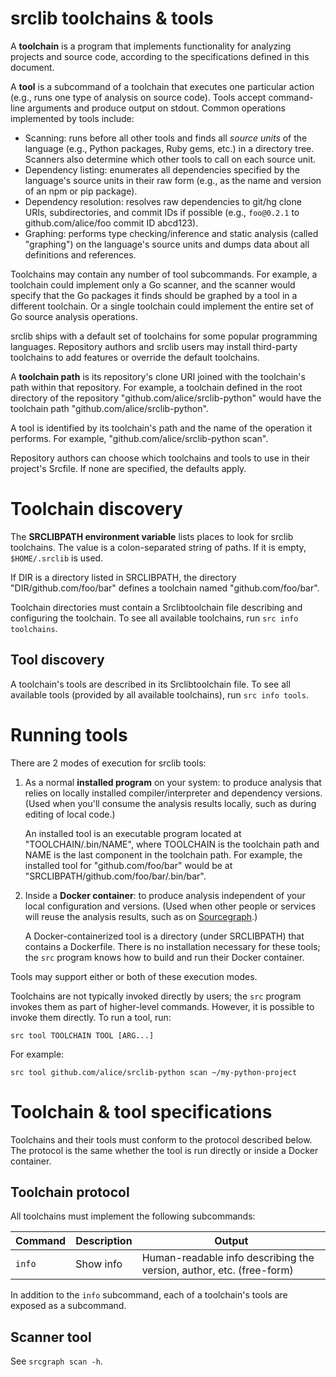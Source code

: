 # srclib toolchains & tools

A **toolchain** is a program that implements functionality for analyzing
projects and source code, according to the specifications defined in this
document.

A **tool** is a subcommand of a toolchain that executes one particular action
(e.g., runs one type of analysis on source code). Tools accept command-line
arguments and produce output on stdout. Common operations implemented by tools
include:

* Scanning: runs before all other tools and finds all *source units* of the
  language (e.g., Python packages, Ruby gems, etc.) in a directory tree.
  Scanners also determine which other tools to call on each source unit.
* Dependency listing: enumerates all dependencies specified by the language's
  source units in their raw form (e.g., as the name and version of an npm or pip
  package).
* Dependency resolution: resolves raw dependencies to git/hg clone URIs,
  subdirectories, and commit IDs if possible (e.g., `foo@0.2.1` to
  github.com/alice/foo commit ID abcd123).
* Graphing: performs type checking/inference and static analysis (called
  "graphing") on the language's source units and dumps data about all
  definitions and references.

Toolchains may contain any number of tool subcommands. For example, a toolchain
could implement only a Go scanner, and the scanner would specify that the Go
packages it finds should be graphed by a tool in a different toolchain. Or a
single toolchain could implement the entire set of Go source analysis
operations.

srclib ships with a default set of toolchains for some popular programming languages.
Repository authors and srclib users may install third-party toolchains to add
features or override the default toolchains.

A **toolchain path** is its repository's clone URI joined with the toolchain's
path within that repository. For example, a toolchain defined in the root
directory of the repository "github.com/alice/srclib-python" would have the
toolchain path "github.com/alice/srclib-python".

A tool is identified by its toolchain's path and the name of the operation it
performs. For example, "github.com/alice/srclib-python scan".

Repository authors can choose which toolchains and tools to use in their
project's Srcfile. If none are specified, the defaults apply.


# Toolchain discovery

The **SRCLIBPATH environment variable** lists places to look for srclib toolchains.
The value is a colon-separated string of paths. If it is empty, `$HOME/.srclib`
is used.

If DIR is a directory listed in SRCLIBPATH, the directory
"DIR/github.com/foo/bar" defines a toolchain named "github.com/foo/bar".

Toolchain directories must contain a Srclibtoolchain file describing and configuring the
toolchain. To see all available toolchains, run `src info toolchains`.

## Tool discovery

A toolchain's tools are described in its Srclibtoolchain file. To see all
available tools (provided by all available toolchains), run `src info tools`.


# Running tools

There are 2 modes of execution for srclib tools:

1. As a normal **installed program** on your system: to produce analysis
   that relies on locally installed compiler/interpreter and dependency
   versions. (Used when you'll consume the analysis results locally, such as
   during editing of local code.)
   
   An installed tool is an executable program located at "TOOLCHAIN/.bin/NAME",
   where TOOLCHAIN is the toolchain path and NAME is the last component in the
   toolchain path. For example, the installed tool for "github.com/foo/bar"
   would be at "SRCLIBPATH/github.com/foo/bar/.bin/bar".

1. Inside a **Docker container**: to produce analysis independent of your local
   configuration and versions. (Used when other people or services will reuse
   the analysis results, such as on [Sourcegraph](https://sourcegraph.com).)
   
   A Docker-containerized tool is a directory (under SRCLIBPATH) that contains a
   Dockerfile. There is no installation necessary for these tools; the `src`
   program knows how to build and run their Docker container.
   
Tools may support either or both of these execution modes.

Toolchains are not typically invoked directly by users; the `src` program invokes
them as part of higher-level commands. However, it is possible to invoke them
directly. To run a tool, run:

```
src tool TOOLCHAIN TOOL [ARG...]
```

For example:

```
src tool github.com/alice/srclib-python scan ~/my-python-project
```


# Toolchain & tool specifications

Toolchains and their tools must conform to the protocol described below. The
protocol is the same whether the tool is run directly or inside a Docker
container.

## Toolchain protocol

All toolchains must implement the following subcommands:

| Command           | Description  | Output                                                               |
| ----------------- | ------------ | -------------------------------------------------------------------- |
| `info`            | Show info    | Human-readable info describing the version, author, etc. (free-form) |

In addition to the `info` subcommand, each of a toolchain's tools are exposed as a subcommand.


## Scanner tool

See `srcgraph scan -h`.
